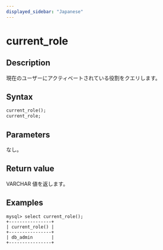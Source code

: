 ```yaml
---
displayed_sidebar: "Japanese"
---
```


# current_role

## Description

現在のユーザーにアクティベートされている役割をクエリします。

## Syntax

```Haskell
current_role();
current_role;
```

## Parameters

なし。

## Return value

VARCHAR 値を返します。

## Examples

```Plain
mysql> select current_role();
+----------------+
| current_role() |
+----------------+
| db_admin       |
+----------------+
```